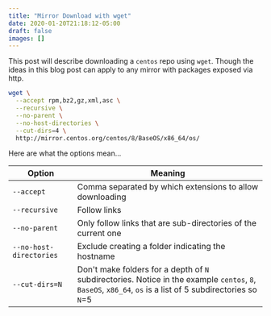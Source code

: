 ```yaml
---
title: "Mirror Download with wget"
date: 2020-01-20T21:18:12-05:00
draft: false
images: []
---
```


This post will describe downloading a `centos` repo using `wget`. Though the ideas in this blog post can apply to any mirror with packages exposed via http.

```bash
wget \
  --accept rpm,bz2,gz,xml,asc \
  --recursive \
  --no-parent \
  --no-host-directories \
  --cut-dirs=4 \
  http://mirror.centos.org/centos/8/BaseOS/x86_64/os/ 
```

Here are what the options mean...

| Option                  | Meaning                                                      |
| ----------------------- | ------------------------------------------------------------ |
| `--accept`              | Comma separated by which extensions to allow downloading     |
| `--recursive`           | Follow links                                                 |
| `--no-parent`           | Only follow links that are sub-directories of the current one |
| `--no-host-directories` | Exclude creating a folder indicating the hostname            |
| `--cut-dirs=N`          | Don't make folders for a depth of `N` subdirectories. Notice in the example `centos`, `8`, `BaseOS`, `x86_64`, `os` is a list of 5 subdirectories so `N`=5 |

